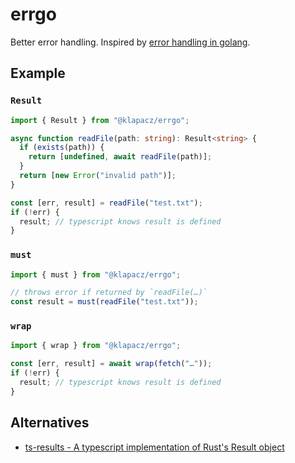 # errgo

Better error handling. Inspired by [error handling in golang](https://go.dev/blog/error-handling-and-go).

## Example

### `Result`

```ts
import { Result } from "@klapacz/errgo";

async function readFile(path: string): Result<string> {
  if (exists(path)) {
    return [undefined, await readFile(path)];
  }
  return [new Error("invalid path")];
}

const [err, result] = readFile("test.txt");
if (!err) {
  result; // typescript knows result is defined
}
```

### `must`

```ts
import { must } from "@klapacz/errgo";

// throws error if returned by `readFile(…)`
const result = must(readFile("test.txt"));
```

### `wrap`

```ts
import { wrap } from "@klapacz/errgo";

const [err, result] = await wrap(fetch("…"));
if (!err) {
  result; // typescript knows result is defined
}
```

## Alternatives

- [ts-results - A typescript implementation of Rust's Result object](https://github.com/vultix/ts-results)
